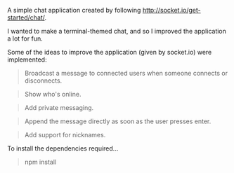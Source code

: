 A simple chat application created by following <http://socket.io/get-started/chat/>.

I wanted to make a terminal-themed chat, and so I improved the application a lot for fun.

Some of the ideas to improve the application (given by socket.io) were implemented:

> Broadcast a message to connected users when someone connects or disconnects.

> Show who's online.

> Add private messaging.

> Append the message directly as soon as the user presses enter.

> Add support for nicknames.

To install the dependencies required...
> npm install

